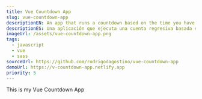 ```yaml
---
title: Vue Countdown App
slug: vue-countdown-app
descriptionEN: An app that runs a countdown based on the time you have entered. A colored track will display the current progress along with the time units.
descriptionES: Una aplicación que ejecuta una cuenta regresiva basada en el tiempo que ingresaste. Una pista de color mostrará el progreso actual junto a las unidades de tiempo.
imageUrl: /assets/vue-countdown-app.png
tags:
  - javascript
  - vue
  - sass
sourceUrl: https://github.com/rodrigodagostino/vue-countdown-app
demoUrl: https://v-countdown-app.netlify.app
priority: 5
---
```


This is my Vue Countdown App
